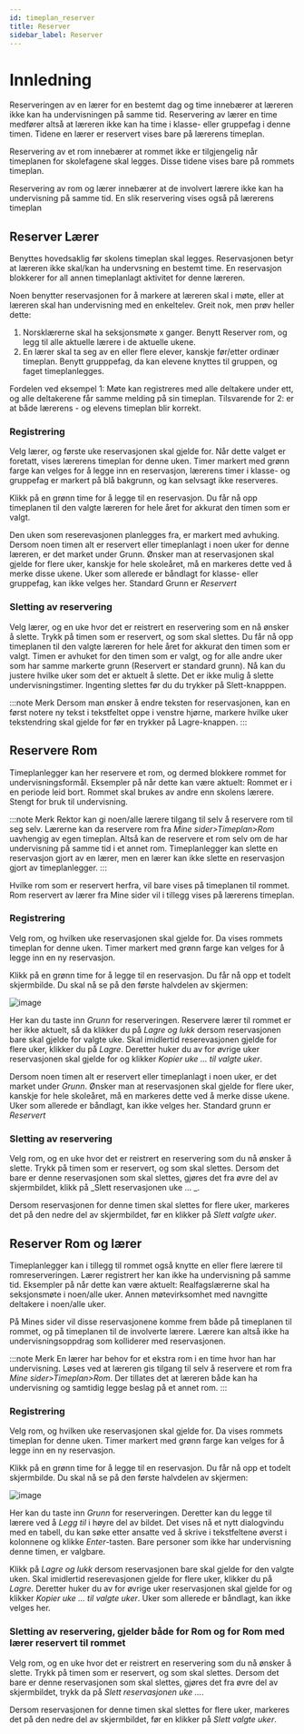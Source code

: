 ```yaml
---
id: timeplan_reserver
title: Reserver
sidebar_label: Reserver
---
```


# Innledning

Reserveringen av en lærer for en bestemt dag og time innebærer at læreren ikke kan ha undervisningen på samme tid. 
Reservering av lærer en time medfører altså at læreren ikke kan ha time i klasse- eller gruppefag i denne timen. Tidene en lærer er reservert vises bare på lærerens timeplan.

Reservering av et rom innebærer at rommet ikke er tilgjengelig når timeplanen for skolefagene skal legges. Disse tidene vises bare på rommets timeplan.

Reservering av rom og lærer innebærer at de involvert lærere ikke kan ha undervisning på samme tid. En slik reservering vises også på lærerens timeplan

## Reserver Lærer
Benyttes hovedsaklig før skolens timeplan skal legges. Reservasjonen betyr at læreren ikke skal/kan ha undervsning en bestemt time. En reservasjon blokkerer for all annen timeplanlagt aktivitet for denne læreren.

Noen benytter reservasjonen for å markere at læreren skal i møte, eller at læreren skal han undervisning med en enkeltelev. Greit nok, men prøv heller dette: 

1. Norsklærerne skal ha seksjonsmøte x ganger. Benytt Reserver rom, og legg til alle aktuelle lærere i de aktuelle ukene.
2. En lærer skal ta seg av en eller flere elever, kanskje før/etter ordinær timeplan. Benytt grupppefag, da kan elevene knyttes til gruppen, og faget 
timeplanlegges.

Fordelen ved eksempel 1: Møte kan registreres med alle deltakere under ett, og alle deltakerene får samme melding på sin timeplan. Tilsvarende for 2: er at både lærerens - og elevens timeplan blir korrekt.

### Registrering

Velg lærer, og første uke reservasjonen skal gjelde for. Når dette valget er foretatt, vises lærerens timeplan for denne uken. Timer markert med grønn farge kan velges for å legge inn en reservasjon, lærerens timer i klasse- og gruppefag er markert på blå bakgrunn, og kan selvsagt ikke reserveres.

Klikk på en grønn time for å legge til en reservasjon. Du får nå opp timeplanen til den valgte læreren for hele året for akkurat den timen som er valgt. 

Den uken som reserevasjonen planlegges fra, er markert med avhuking. Dersom noen timen alt er reservert eller timeplanlagt i noen uker for denne læreren, er det market under Grunn. Ønsker man at reservasjonen skal gjelde for flere uker, kanskje for hele skoleåret, må en markeres dette ved å merke disse ukene. Uker som allerede er båndlagt for klasse- eller gruppefag, kan ikke velges her. Standard Grunn er *Reservert*

### Sletting av reservering

Velg lærer, og en uke hvor det er reistrert en reservering som en nå ønsker å slette. Trykk på timen som er reservert, og som skal slettes. Du får nå opp timeplanen til den valgte læreren for hele året for akkurat den timen som er valgt. Timen er avhuket for den timen som er valgt, og for alle andre uker som har samme markerte grunn (Reservert er standard grunn). Nå kan du justere hvilke uker som det er aktuelt å slette. Det er ikke mulig å slette undervisningstimer. Ingenting slettes før du du trykker på Slett-knapppen. 

:::note Merk
Dersom man ønsker å endre teksten for reservasjonen, kan en først notere ny tekst i tekstfeltet oppe i venstre hjørne, markere hvilke uker tekstendring skal gjelde for før en trykker på Lagre-knappen.
:::

## Reservere Rom 
Timeplanlegger kan her reservere et rom, og dermed blokkere rommet for undervisningsformål.
Eksempler på når dette kan være aktuelt: Rommet er i en periode leid bort. Rommet skal brukes av andre enn skolens lærere. Stengt for bruk til undervisning.

:::note Merk
Rektor kan gi noen/alle lærere tilgang til selv å reservere rom til seg selv. Lærerne kan da reservere rom fra _Mine sider>Timeplan>Rom_ uavhengig av egen timeplan. Altså kan de reservere et rom selv om de har undervisning på samme tid i et annet rom. Timeplanlegger kan slette en reservasjon gjort av en lærer, men en lærer kan ikke slette en reservasjon gjort av timeplanlegger.
:::

Hvilke rom som er reservert herfra, vil bare vises på timeplanen til rommet. Rom reservert av lærer fra Mine sider vil i tillegg vises på lærerens timeplan.

### Registrering

Velg rom, og hvilken uke reservasjonen skal gjelde for. Da vises rommets timeplan for denne uken. Timer markert med grønn farge kan velges for å legge inn en ny reservasjon.

Klikk på en grønn time for å legge til en reservasjon. Du får nå opp et todelt skjermbilde. Du skal nå se på den første halvdelen av skjermen:

![image](https://user-images.githubusercontent.com/80097133/112967465-94cd7680-914b-11eb-9c4f-9973b84b06e7.png)

Her kan du taste inn _Grunn_ for reserveringen. Reservere lærer til rommet er her ikke aktuelt, så da klikker du på _Lagre og lukk_ dersom reservasjonen bare skal gjelde for valgte uke. Skal imidlertid reserevasjonen gjelde for flere uker, klikker du på _Lagre_. Deretter huker du av for øvrige uker reservasjonen skal gjelde for og klikker _Kopier uke ... til valgte uker_.

Dersom noen timen alt er reservert eller timeplanlagt i noen uker, er det market under _Grunn_. Ønsker man at reservasjonen skal gjelde for flere uker, kanskje for hele skoleåret, må en markeres dette ved å merke disse ukene. Uker som allerede er båndlagt, kan ikke velges her. Standard grunn er *Reservert*

### Sletting av reservering

Velg rom, og en uke hvor det er reistrert en reservering som du nå ønsker å slette. Trykk på timen som er reservert, og som skal slettes. 
Dersom det bare er denne reservasjonen som skal slettes, gjøres det fra øvre del av skjermbildet, klikk på _Slett reservasjonen uke ... _.

Dersom reservasjonen for denne timen skal slettes for flere uker, markeres det på den nedre del av skjermbildet, før en klikker på _Slett valgte uker_.

## Reserver Rom og lærer
Timeplanlegger kan i tillegg til rommet også knytte en eller flere lærere til romreserveringen. Lærer registrert her kan ikke ha undervisning på samme tid.
Eksempler på når dette kan være aktuelt: Realfagslærerne skal ha seksjonsmøte i noen/alle uker. Annen møtevirksomhet med navngitte deltakere i noen/alle uker.

På Mines sider vil disse reservasjonene komme frem både på timeplanen til rommet, og på timeplanen til de involverte lærere. Lærere kan altså ikke ha undervisningsoppdrag som kolliderer med reservasjonen.

:::note Merk 
En lærer har behov for et ekstra rom i en time hvor han har undervisning. Løses ved at læreren gis tilgang til selv å reservere et rom fra _Mine sider>Timeplan>Rom_. Der tillates det at læreren både kan ha undervisning og samtidig legge beslag på et annet rom.
:::

### Registrering

Velg rom, og hvilken uke reservasjonen skal gjelde for. Da vises rommets timeplan for denne uken. Timer markert med grønn farge kan velges for å legge inn en ny reservasjon.

Klikk på en grønn time for å legge til en reservasjon. Du får nå opp et todelt skjermbilde. Du skal nå se på den første halvdelen av skjermen:

![image](https://user-images.githubusercontent.com/80097133/112967465-94cd7680-914b-11eb-9c4f-9973b84b06e7.png)

Her kan du taste inn _Grunn_ for reserveringen. Deretter kan du legge til lærere ved å _Legg til_ i høyre del av bildet. Det vises nå et nytt dialogvindu med en tabell, du kan søke etter ansatte ved å skrive i tekstfeltene øverst i kolonnene og klikke _Enter_-tasten. Bare personer som ikke har undervisning denne timen, er valgbare.

Klikk på _Lagre og lukk_ dersom reservasjonen bare skal gjelde for den valgte uken. Skal imidlertid reserevasjonen gjelde for flere uker, klikker du på _Lagre_. Deretter huker du av for øvrige uker reservasjonen skal gjelde for og klikker _Kopier uke ... til valgte uker_. Uker som allerede er båndlagt, kan ikke velges her.

### Sletting av reservering, gjelder både for Rom og for Rom med lærer reservert til rommet

Velg rom, og en uke hvor det er reistrert en reservering som du nå ønsker å slette. Trykk på timen som er reservert, og som skal slettes. 
Dersom det bare er denne reservasjonen som skal slettes, gjøres det fra øvre del av skjermbildet, trykk da på _Slett reservasjonen uke ..._.

Dersom reservasjonen for denne timen skal slettes for flere uker, markeres det på den nedre del av skjermbildet, før en klikker på _Slett valgte uker_.
